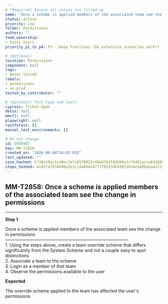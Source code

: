 ```yaml
---
# (Required) Ensure all values are filled up
name: "Once a scheme is applied members of the associated team see the change in permissions"
status: Active
priority: Low
folder: Permissions
authors: ""
team_ownership:
- Suite Users
priority_p1_to_p4: P3 - Deep Functions (Do extensive scenarios work?)

# (Optional)
location: Permissions
component: null
tags:
- Never tested
labels:
- permissions
- se-prod
tested_by_contributor: ""

# (Optional) Test type and tools
cypress: Ticket Open
detox: null
mmctl: null
playwright: null
rainforest: []
manual_test_environments: []

# Do not change
id: 5659407
key: MM-T2858
created_on: "2020-06-04T18:02:03Z"
last_updated: ""
case_hashed: b710e19ac1ca9ecfefc65f0023c40b03b2fdd280e3c74401acce6d16052bda47a9eb6e10185ec4f1b4c66acdab769b9b
steps_hashed: 4c81fa7d30dd6e2e1ccda4deb47f178533db43831034ea08badaa2721fe1aaee1b4fa4cce38d5eb80448d3825d7e48ca
---
```


<!-- (Auto-generated) Based on frontmatter's "key" and "name" -->

## MM-T2858: Once a scheme is applied members of the associated team see the change in permissions

---

**Step 1**

Once a scheme is applied members of the associated team see the change in permissions\
————————————————————————————\
1\. Using the steps above, create a team override scheme that differs significantly from the System Scheme and not a couple easy to spot distinctions\
2\. Associate a team to the scheme\
3\. Login as a member of that team\
4\. Observe the permissions available to the user

**Expected**

The override scheme applied to the team has affected the user's permissions
